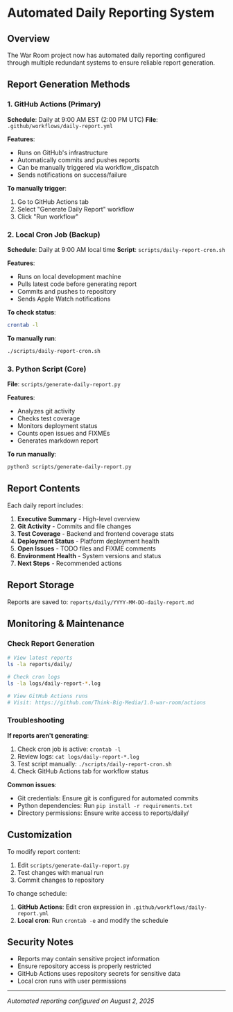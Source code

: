 # Automated Daily Reporting System

## Overview
The War Room project now has automated daily reporting configured through multiple redundant systems to ensure reliable report generation.

## Report Generation Methods

### 1. GitHub Actions (Primary)
**Schedule**: Daily at 9:00 AM EST (2:00 PM UTC)
**File**: `.github/workflows/daily-report.yml`

**Features**:
- Runs on GitHub's infrastructure
- Automatically commits and pushes reports
- Can be manually triggered via workflow_dispatch
- Sends notifications on success/failure

**To manually trigger**:
1. Go to GitHub Actions tab
2. Select "Generate Daily Report" workflow
3. Click "Run workflow"

### 2. Local Cron Job (Backup)
**Schedule**: Daily at 9:00 AM local time
**Script**: `scripts/daily-report-cron.sh`

**Features**:
- Runs on local development machine
- Pulls latest code before generating report
- Commits and pushes to repository
- Sends Apple Watch notifications

**To check status**:
```bash
crontab -l
```

**To manually run**:
```bash
./scripts/daily-report-cron.sh
```

### 3. Python Script (Core)
**File**: `scripts/generate-daily-report.py`

**Features**:
- Analyzes git activity
- Checks test coverage
- Monitors deployment status
- Counts open issues and FIXMEs
- Generates markdown report

**To run manually**:
```bash
python3 scripts/generate-daily-report.py
```

## Report Contents

Each daily report includes:
1. **Executive Summary** - High-level overview
2. **Git Activity** - Commits and file changes
3. **Test Coverage** - Backend and frontend coverage stats
4. **Deployment Status** - Platform deployment health
5. **Open Issues** - TODO files and FIXME comments
6. **Environment Health** - System versions and status
7. **Next Steps** - Recommended actions

## Report Storage

Reports are saved to: `reports/daily/YYYY-MM-DD-daily-report.md`

## Monitoring & Maintenance

### Check Report Generation
```bash
# View latest reports
ls -la reports/daily/

# Check cron logs
ls -la logs/daily-report-*.log

# View GitHub Actions runs
# Visit: https://github.com/Think-Big-Media/1.0-war-room/actions
```

### Troubleshooting

**If reports aren't generating**:
1. Check cron job is active: `crontab -l`
2. Review logs: `cat logs/daily-report-*.log`
3. Test script manually: `./scripts/daily-report-cron.sh`
4. Check GitHub Actions tab for workflow status

**Common issues**:
- Git credentials: Ensure git is configured for automated commits
- Python dependencies: Run `pip install -r requirements.txt`
- Directory permissions: Ensure write access to reports/daily/

## Customization

To modify report content:
1. Edit `scripts/generate-daily-report.py`
2. Test changes with manual run
3. Commit changes to repository

To change schedule:
1. **GitHub Actions**: Edit cron expression in `.github/workflows/daily-report.yml`
2. **Local cron**: Run `crontab -e` and modify the schedule

## Security Notes

- Reports may contain sensitive project information
- Ensure repository access is properly restricted
- GitHub Actions uses repository secrets for sensitive data
- Local cron runs with user permissions

---
*Automated reporting configured on August 2, 2025*